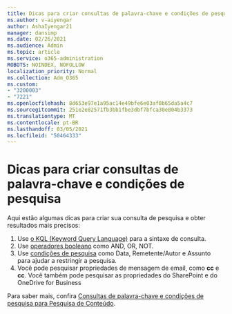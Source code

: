```yaml
---
title: Dicas para criar consultas de palavra-chave e condições de pesquisa
ms.author: v-aiyengar
author: AshaIyengar21
manager: dansimp
ms.date: 02/26/2021
ms.audience: Admin
ms.topic: article
ms.service: o365-administration
ROBOTS: NOINDEX, NOFOLLOW
localization_priority: Normal
ms.collection: Adm_O365
ms.custom:
- "3200003"
- "7221"
ms.openlocfilehash: 8d653e97e1a95ac14e49bfe6e03af0b65da5a4c7
ms.sourcegitcommit: 251e2e82571fb3bb1fbe3dbf7bfca30e004b3373
ms.translationtype: MT
ms.contentlocale: pt-BR
ms.lasthandoff: 03/05/2021
ms.locfileid: "50464333"
---
```

# <a name="tips-for-building-keyword-queries-and-search-conditions"></a>Dicas para criar consultas de palavra-chave e condições de pesquisa

Aqui estão algumas dicas para criar sua consulta de pesquisa e obter resultados mais precisos:

1. Use [o KQL (Keyword Query Language)](https://go.microsoft.com/fwlink/?linkid=2101591) para a sintaxe de consulta.
1. Use [operadores booleano](https://go.microsoft.com/fwlink/?linkid=2101592) como AND, OR, NOT.
1. Use [condições de pesquisa](https://go.microsoft.com/fwlink/?linkid=2102410) como Data, Remetente/Autor e Assunto para ajudar a restringir a pesquisa.
1. Você pode pesquisar propriedades de mensagem de email, como **cc** e **cc**. Você também pode pesquisar as propriedades do SharePoint e do OneDrive for Business

Para saber mais, confira [Consultas de palavra-chave e condições de pesquisa para Pesquisa de Conteúdo](https://go.microsoft.com/fwlink/?linkid=2102411).
